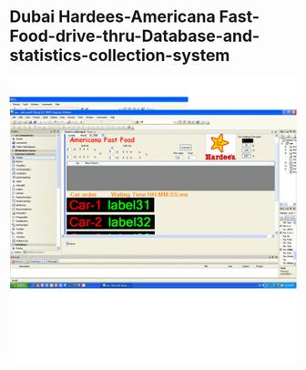 # Dubai Hardees-Americana Fast-Food-drive-thru-Database-and-statistics-collection-system

![](https://github.com/emilkaram/Dubai-Hardees-Americana-Fast-Food-drive-thru-Database-and-statistics-collection-system/blob/master/images/hrd.png)

